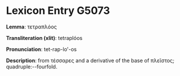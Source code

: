 # Lexicon Entry G5073

**Lemma**: τετραπλόος

**Transliteration (xlit)**: tetraplóos

**Pronunciation**: tet-rap-lo'-os

**Description**:
from τέσσαρες and a derivative of the base of πλεῖστος; quadruple:--fourfold.
